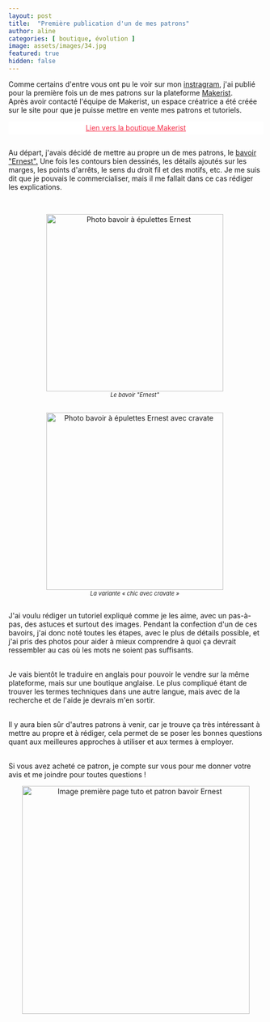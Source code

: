 ```yaml
---
layout: post
title:  "Première publication d'un de mes patrons"
author: aline
categories: [ boutique, évolution ]
image: assets/images/34.jpg
featured: true
hidden: false
---
```


Comme certains d'entre vous ont pu le voir sur mon <a href="https://www.instagram.com/aline_delvalle" target="_blank">instragram</a>, j'ai publié pour la première fois un de mes patrons sur la plateforme <a href="https://www.makerist.fr" target="_blank">Makerist</a>.<br>Après avoir contacté l'équipe de Makerist, un espace créatrice a été créée sur le site pour que je puisse mettre en vente mes patrons et tutoriels.

<a class="makerist-link" style="
    background-color: white;
    margin-bottom: 2em;
    display: block;
    text-align: center;
    color: #f52c47;
    padding: .3em;" href="https://www.makerist.fr/users/tout_nouveau_tout_beau_fr" target="_blank">Lien vers la boutique Makerist</a>

Au départ, j'avais décidé de mettre au propre un de mes patrons, le <a href="https://www.etsy.com/fr/listing/759761705/bavoir-elastique-avec-epaulettes-et-2" target="_blank">bavoir "Ernest".</a> Une fois les contours bien dessinés, les détails ajoutés sur les marges, les points d'arrêts, le sens du droit fil et des motifs, etc. Je me suis dit que je pouvais le commercialiser, mais il me fallait dans ce cas rédiger les explications.<br><br>

<div float="left" style="text-align:center">
    <p style="display: inline-block; margin-right:.3em;"><img src="{{ site.url }}{{ site.baseurl }}/assets/images/35.jpg" width="350" alt="Photo bavoir à épulettes Ernest"/><em style="display:block; font-size: .8em">Le bavoir "Ernest"</em></p>
    <p style="display: inline-block; margin-right:.3em;"><img src="{{ site.url }}{{ site.baseurl }}/assets/images/36.jpg" width="350" alt="Photo bavoir à épulettes Ernest avec cravate"/><em style="display:block; font-size: .8em">La variante « chic avec cravate »</em></p>
</div>

J'ai voulu rédiger un tutoriel expliqué comme je les aime, avec un pas-à-pas, des astuces et surtout des images. Pendant la confection d'un de ces bavoirs, j'ai donc noté toutes les étapes, avec le plus de détails possible, et j'ai pris des photos pour aider à mieux comprendre à quoi ça devrait ressembler au cas où les mots ne soient pas suffisants.<br><br>

Je vais bientôt le traduire en anglais pour pouvoir le vendre sur la même plateforme, mais sur une boutique anglaise. Le plus compliqué étant de trouver les termes techniques dans une autre langue, mais avec de la recherche et de l'aide je devrais m'en sortir.<br><br>

Il y aura bien sûr d'autres patrons à venir, car je trouve ça très intéressant à mettre au propre et à rédiger, cela permet de se poser les bonnes questions quant aux meilleures approches à utiliser et aux termes à employer.<br><br>

Si vous avez acheté ce patron, je compte sur vous pour me donner votre avis et me joindre pour toutes questions !<br>

<p style="text-align:center"><a href="https://www.makerist.fr/patterns/le-bavoir-ernest-et-sa-variante-chic-avec-cravate" target="_blank"><img src="{{ site.url }}{{ site.baseurl }}/assets/images/Bavoir_Ernest_promo.png" width="450" alt="Image première page tuto et patron bavoir Ernest"/></a></p>
